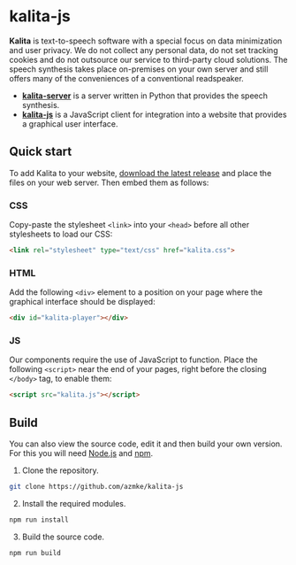 # kalita-js

**Kalita** is text-to-speech software with a special focus on data minimization and user privacy. We do not collect any personal data, do not set tracking cookies and do not outsource our service to third-party cloud solutions. The speech synthesis takes place on-premises on your own server and still offers many of the conveniences of a conventional readspeaker.

- [**kalita-server**](https://github.com/azmke/kalita-server) is a server written in Python that provides the speech synthesis.
- [**kalita-js**](https://github.com/azmke/kalita-js) is a JavaScript client for integration into a website that provides a graphical user interface.

## Quick start

To add Kalita to your website, [download the latest release](https://github.com/azmke/kalita-js/releases) and place the files on your web server. Then embed them as follows:

### CSS

Copy-paste the stylesheet `<link>` into your `<head>` before all other stylesheets to load our CSS:
```html
<link rel="stylesheet" type="text/css" href="kalita.css">
```

### HTML

Add the following `<div>` element to a position on your page where the graphical interface should be displayed:
```html
<div id="kalita-player"></div>
```

### JS

Our components require the use of JavaScript to function. Place the following `<script>` near the end of your pages, right before the closing `</body>` tag, to enable them:
```html
<script src="kalita.js"></script>
```

## Build

You can also view the source code, edit it and then build your own version. For this you will need [Node.js](https://nodejs.org/en/) and [npm](https://www.npmjs.com/).

1. Clone the repository.
```bash
git clone https://github.com/azmke/kalita-js
```

2. Install the required modules.
```bash
npm run install
```

3. Build the source code.

```bash
npm run build
```
